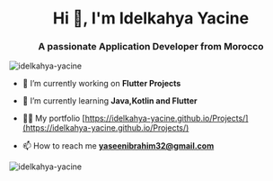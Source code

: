 <h1 align="center">Hi 👋, I'm Idelkahya Yacine</h1>
<h3 align="center">A passionate Application Developer from Morocco</h3>

<p align="left"> <img src="https://komarev.com/ghpvc/?username=idelkahya-yacine&label=Profile%20views&color=0e75b6&style=flat" alt="idelkahya-yacine" /> </p>

- 🔭 I’m currently working on **Flutter Projects**

- 🌱 I’m currently learning **Java,Kotlin and Flutter**

- 👨‍💻 My portfolio [https://idelkahya-yacine.github.io/Projects/](https://idelkahya-yacine.github.io/Projects/)

- 📫 How to reach me **yaseenibrahim32@gmail.com**

<p><img align="center" src="https://github-readme-stats.vercel.app/api/top-langs?username=idelkahya-yacine&show_icons=true&locale=en&layout=compact" alt="idelkahya-yacine" /></p>
